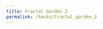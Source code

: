```yaml
---
title: Fractal Garden 2
permalink: /hacks/fractal_garden_2
---
```


<script src="/3rd/processing.min.js"></script>
<canvas data-processing-sources="{{ page.url }}.pde"></canvas>
